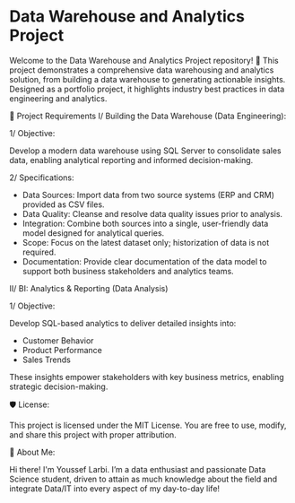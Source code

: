 # Data Warehouse and Analytics Project

Welcome to the Data Warehouse and Analytics Project repository! 🚀
This project demonstrates a comprehensive data warehousing and analytics solution, from building a data warehouse to generating actionable insights. Designed as a portfolio project, it highlights industry best practices in data engineering and analytics.

🚀 Project Requirements
I/ Building the Data Warehouse (Data Engineering):

1/ Objective:

Develop a modern data warehouse using SQL Server to consolidate sales data, enabling analytical reporting and informed decision-making.

2/ Specifications:

- Data Sources: Import data from two source systems (ERP and CRM) provided as CSV files.
- Data Quality: Cleanse and resolve data quality issues prior to analysis.
- Integration: Combine both sources into a single, user-friendly data model designed for analytical queries.
- Scope: Focus on the latest dataset only; historization of data is not required.
- Documentation: Provide clear documentation of the data model to support both business stakeholders and analytics teams.

II/ BI: Analytics & Reporting (Data Analysis)

1/ Objective:

Develop SQL-based analytics to deliver detailed insights into:

- Customer Behavior
- Product Performance
- Sales Trends

These insights empower stakeholders with key business metrics, enabling strategic decision-making.

🛡️ License:

This project is licensed under the MIT License. You are free to use, modify, and share this project with proper attribution.

🌟 About Me:

Hi there! I'm Youssef Larbi. I’m a data enthusiast and passionate Data Science student, driven to attain as much knowledge about the field and integrate Data/IT into every aspect of my day-to-day life!


